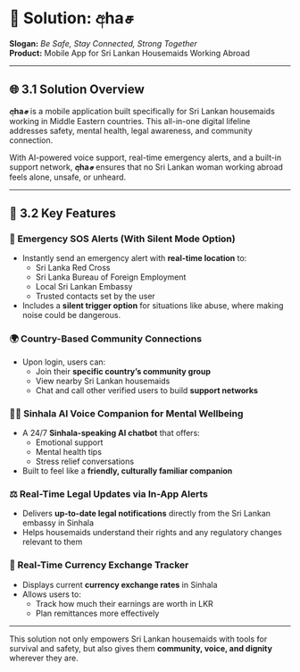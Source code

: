 # 📱 Solution: අhaச

**Slogan:** _Be Safe, Stay Connected, Strong Together_  
**Product:** Mobile App for Sri Lankan Housemaids Working Abroad

---

## 🌐 3.1 Solution Overview

**අhaச** is a mobile application built specifically for Sri Lankan housemaids working in Middle Eastern countries. This all-in-one digital lifeline addresses safety, mental health, legal awareness, and community connection.

With AI-powered voice support, real-time emergency alerts, and a built-in support network, **අhaச** ensures that no Sri Lankan woman working abroad feels alone, unsafe, or unheard.

---

## 🧩 3.2 Key Features

### 🚨 Emergency SOS Alerts (With Silent Mode Option)
- Instantly send an emergency alert with **real-time location** to:
  - Sri Lanka Red Cross
  - Sri Lanka Bureau of Foreign Employment
  - Local Sri Lankan Embassy
  - Trusted contacts set by the user
- Includes a **silent trigger option** for situations like abuse, where making noise could be dangerous.

### 🌍 Country-Based Community Connections
- Upon login, users can:
  - Join their **specific country’s community group**
  - View nearby Sri Lankan housemaids
  - Chat and call other verified users to build **support networks**

### 🧘‍♀️ Sinhala AI Voice Companion for Mental Wellbeing
- A 24/7 **Sinhala-speaking AI chatbot** that offers:
  - Emotional support
  - Mental health tips
  - Stress relief conversations
- Built to feel like a **friendly, culturally familiar companion**

### ⚖️ Real-Time Legal Updates via In-App Alerts
- Delivers **up-to-date legal notifications** directly from the Sri Lankan embassy in Sinhala
- Helps housemaids understand their rights and any regulatory changes relevant to them

### 💱 Real-Time Currency Exchange Tracker
- Displays current **currency exchange rates** in Sinhala
- Allows users to:
  - Track how much their earnings are worth in LKR
  - Plan remittances more effectively

---

This solution not only empowers Sri Lankan housemaids with tools for survival and safety, but also gives them **community, voice, and dignity** wherever they are.



